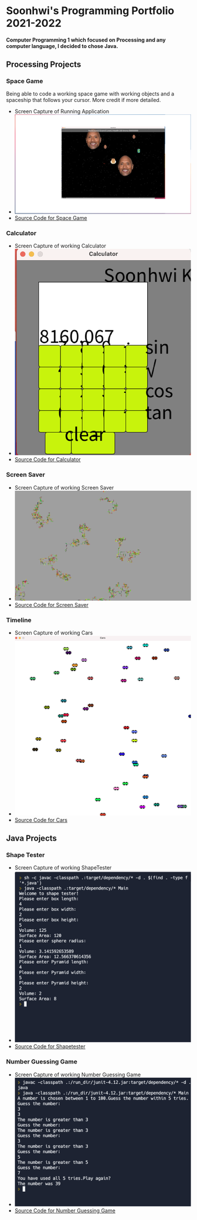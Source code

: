 # Soonhwi's Programming Portfolio 2021-2022
#### Computer Programming 1 which focused on Processing and any computer language, I decided to chose Java.

## Processing Projects

### Space Game
Being able to code a working space game with working objects and a spaceship that follows your cursor. More credit if more detailed. 
* Screen Capture of Running Application
* ![SpaceGame](https://github.com/Sun-Punks/Portfolio/blob/gh-pages/Images/Capture5.png?raw=true)
* [Source Code for Space Game](https://github.com/Sun-Punks/Portfolio/blob/gh-pages/src/SpaceGame%204.zip) 

### Calculator
* Screen Capture of working Calculator
* ![Calculator](https://github.com/Sun-Punks/Portfolio/blob/gh-pages/Images/Calculator.png)
* [Source Code for Calculator](https://github.com/Sun-Punks/Portfolio/blob/gh-pages/src/Calculator%208.zip)

### Screen Saver
* Screen Capture of working Screen Saver
* ![ScreenSaver](https://github.com/Sun-Punks/Portfolio/blob/gh-pages/Images/ScreenSaver.png)
* [Source Code for Screen Saver](https://github.com/Sun-Punks/Portfolio/blob/gh-pages/src/ScreenSaver.zip)

### Timeline
* Screen Capture of working Cars
* ![Cars](https://github.com/Sun-Punks/Portfolio/blob/gh-pages/Images/Cars.png)
* [Source Code for Cars](https://github.com/Sun-Punks/Portfolio/blob/gh-pages/src/Cars.zip)

## Java Projects

### Shape Tester
* Screen Capture of working ShapeTester
* ![ShapeTester](https://github.com/Sun-Punks/Portfolio/blob/gh-pages/Images/Shapetester.png)
* [Source Code for Shapetester](https://github.com/Sun-Punks/Portfolio/blob/gh-pages/src/ShapeTester%20(1).zip)

### Number Guessing Game
* Screen Capture of working Number Guessing Game
* ![Number Guessing Game](https://github.com/Sun-Punks/Portfolio/blob/gh-pages/Images/Numbergame.png)
* [Source Code for Number Guessing Game](https://github.com/Sun-Punks/Portfolio/blob/gh-pages/src/numbergame.zip)
